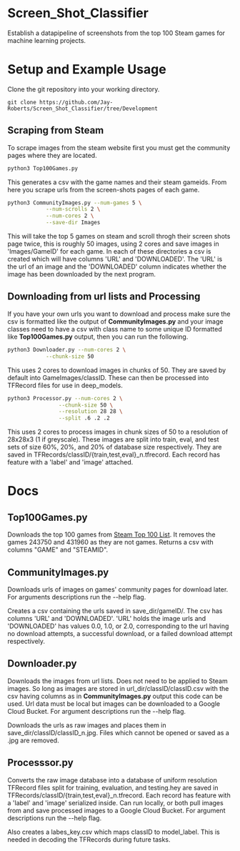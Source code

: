# Screen_Shot_Classifier
Establish a datapipeline of screenshots from the top 100 Steam games for machine learning projects.

# Setup and Example Usage

Clone the git repository into your working directory.

```git
git clone https://github.com/Jay-Roberts/Screen_Shot_Classifier/tree/Development
```

## Scraping from Steam

To scrape images from the steam website first you must get the community pages where they are located. 

```bash
python3 Top100Games.py
```

This generates a csv with the game names and their steam gameids. From here you scrape urls from the screen-shots pages of each game.

```bash
python3 CommunityImages.py --num-games 5 \
            --num-scrolls 2 \
            --num-cores 2 \
            --save-dir Images
```

This will take the top 5 games on steam and scroll throgh their screen shots page twice, this is roughly 50 images, using 2 cores and save images in 'Images/GameID' for each game. In each of these directories a csv is created which will have columns 'URL' and 'DOWNLOADED'. The 'URL' is the url of an image and the 'DOWNLOADED' column indicates whether the image has been downloaded by the next program.

## Downloading from url lists and Processing

If you have your own urls you want to download and process make sure the csv is formatted like the output of **CommunityImages.py** and your image classes need to have a csv with class name to some unique ID formatted like **Top100Games.py** output, then you can run the following.

```bash
python3 Downloader.py --num-cores 2 \
            --chunk-size 50
```

This uses 2 cores to download images in chunks of 50. They are saved by default into GameImages/classID. These can then be processed into TFRecord files for use in deep_models.

```bash
python3 Processor.py --num-cores 2 \
                --chunk-size 50 \
                --resolution 28 28 \
                --split .6 .2 .2 

```

This uses 2 cores to process images in chunk sizes of 50 to a resolution of 28x28x3 (1 if greyscale). These images are split into train, eval, and test sets of size 60%, 20%, and 20% of database size respectively. They are saved in TFRecords/classID/{train,test,eval}_n.tfrecord. Each record has feature with a 'label' and 'image' attached.

# Docs

## Top100Games.py

Downloads the top 100 games from [Steam Top 100 List](http://store.steampowered.com/stats/). It removes the games 243750 and 431960 as they are not games. Returns a csv with columns "GAME" and "STEAMID".

## CommunityImages.py
Downloads urls of images on games' community pages for download later. For arguments descriptions run the --help flag.

Creates a csv containing the urls saved in save_dir/gameID/. The csv has columns 'URL' and 'DOWNLOADED'. 'URL' holds the image urls and 'DOWNLOADED' has values 0.0, 1.0, or 2.0, corresponding to the url having no download attempts, a successful download, or a failed download attempt respectively. 

## Downloader.py
Downloads the images from url lists. Does not need to be applied to Steam images. So long as images are stored in url_dir/classID/classID.csv with the csv having columns as in **CommunityImages.py** output this code can be used. Url data must be local but images can be downloaded to a Google Cloud Bucket. For argument descriptions run the --help flag.

Downloads the urls as raw images and places them in save_dir/classID/classID_n.jpg. Files which cannot be opened or saved as a .jpg are removed. 

## Processsor.py

Converts the raw image database into a database of uniform resolution TFRecord files split for training, evaluation, and testing.hey are saved in TFRecords/classID/{train,test,eval}_n.tfrecord. Each record has feature with a 'label' and 'image' serialized inside. Can run locally, or both pull images from and save processed images to a Google Cloud Bucket.  For argument descriptions run the --help flag.

Also creates a labes_key.csv which maps classID to model_label. This is needed in decoding the TFRecords during future tasks.

